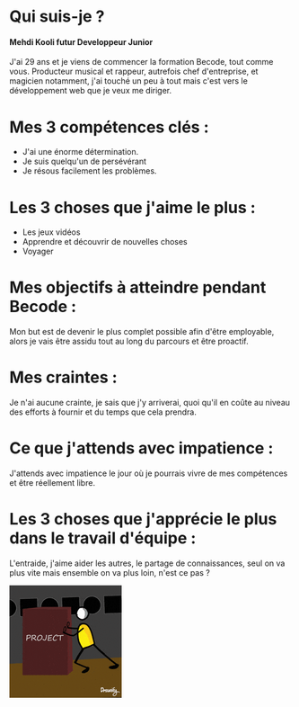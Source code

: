 # Qui suis-je ?
#### Mehdi Kooli futur Developpeur Junior
J'ai 29 ans et je viens de commencer la formation Becode, tout comme vous.
Producteur musical et rappeur, autrefois chef d'entreprise, et magicien notamment, j'ai touché un peu à tout mais c'est vers le développement web que je veux me diriger.

# Mes 3 compétences clés : 
* J'ai une énorme détermination.
* Je suis quelqu'un de persévérant
* Je résous facilement les problèmes.

# Les 3 choses que j'aime le plus :
* Les jeux vidéos
* Apprendre et découvrir de nouvelles choses
* Voyager

# Mes objectifs à atteindre pendant Becode : 
Mon but est de devenir le plus complet possible afin d'être employable, alors je vais être assidu tout au long du parcours et être proactif.

# Mes craintes :
Je n'ai aucune crainte, je sais que j'y arriverai, quoi qu'il en coûte au niveau des efforts à fournir et du temps que cela prendra.

# Ce que j'attends avec impatience :
J'attends avec impatience le jour où je pourrais vivre de mes compétences et être réellement libre.

# Les 3 choses que j'apprécie le plus dans le travail d'équipe : 
L'entraide, j'aime aider les autres, le partage de connaissances, seul on va plus vite mais ensemble on va plus loin, n'est ce pas ?


![Fournir des efforts afin de faire avancer ses projets.](/assets/images/deter.gif "Détermination")
